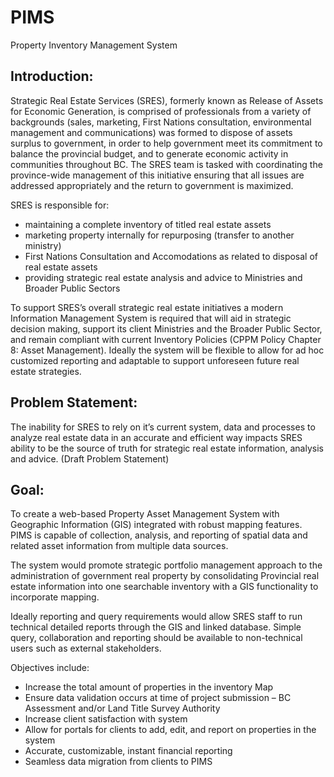 # PIMS
Property Inventory Management System




## Introduction:

Strategic Real Estate Services (SRES), formerly known as Release of Assets for Economic Generation, is comprised of professionals from a variety of backgrounds (sales, marketing, First Nations consultation, environmental management and communications) was formed to dispose of assets surplus to government, in order to help government meet its commitment to balance the provincial budget, and to generate economic activity in communities throughout BC.  The SRES team is tasked with coordinating the province-wide management of this initiative ensuring that all issues are addressed appropriately and the return to government is maximized.

SRES is responsible for:

- maintaining a complete inventory of titled real estate assets
- marketing property internally for repurposing (transfer to another ministry)
- First Nations Consultation and Accomodations as related to disposal of real estate assets 
- providing strategic real estate analysis and advice to Ministries and Broader Public Sectors 


To support SRES’s overall strategic real estate initiatives a modern Information Management System is required that will aid in strategic decision making, support its client Ministries and the Broader Public Sector, and remain compliant with current Inventory Policies (CPPM Policy Chapter 8: Asset Management).  Ideally the system will be flexible to allow for ad hoc customized reporting and adaptable to support unforeseen future real estate strategies.

## Problem Statement:

The inability for SRES to rely on it’s current system, data and processes to analyze real estate data in an accurate and efficient way impacts SRES ability to be the source of truth for strategic real estate information, analysis and advice. (Draft Problem Statement) 

## Goal:

To create a web-based Property Asset Management System with Geographic Information (GIS) integrated with robust mapping features.  PIMS is capable of collection, analysis, and reporting of spatial data and related asset information from multiple data sources.

The system would promote strategic portfolio management approach to the administration of government real property by consolidating Provincial real estate information into one searchable inventory with a GIS functionality to incorporate mapping.

Ideally reporting and query requirements would allow SRES staff to run technical detailed reports through the GIS and linked database.  Simple query, collaboration and reporting should be available to non-technical users such as external stakeholders.

Objectives include:
- Increase the total amount of properties in the inventory Map 
- Ensure data validation occurs at time of project submission – BC Assessment and/or Land Title Survey Authority 
- Increase client satisfaction with system
- Allow for portals for clients to add, edit, and report on properties in the system 
- Accurate, customizable, instant financial reporting 
- Seamless data migration from clients to PIMS 
 
	 
